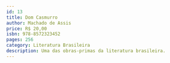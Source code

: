 ```yaml
---
id: 13
title: Dom Casmurro
author: Machado de Assis
price: R$ 20,00
isbn: 978-8572323452
pages: 256
category: Literatura Brasileira
description: Uma das obras-primas da literatura brasileira.
---
```

